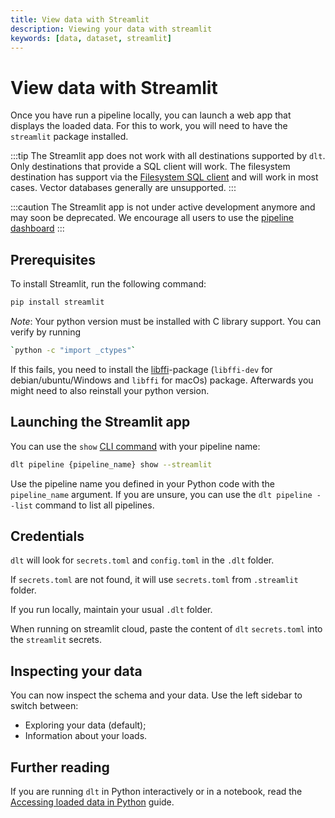```yaml
---
title: View data with Streamlit
description: Viewing your data with streamlit
keywords: [data, dataset, streamlit]
---
```


# View data with Streamlit

Once you have run a pipeline locally, you can launch a web app that displays the loaded data. For this to work, you will need to have the `streamlit` package installed.

:::tip
The Streamlit app does not work with all destinations supported by `dlt`. Only destinations that provide a SQL client will work. The filesystem destination has support via the [Filesystem SQL client](./sql-client#the-filesystem-sql-client) and will work in most cases. Vector databases generally are unsupported.
:::

:::caution
The Streamlit app is not under active development anymore and may soon be deprecated. We encourage all users to use the [pipeline dashboard](./dashboard.md)
:::

## Prerequisites

To install Streamlit, run the following command:

```sh
pip install streamlit
```

*Note*: Your python version must be installed with C library support. You can verify by running
```sh
`python -c "import _ctypes"`
```
If this fails, you need to install the [libffi](https://sourceware.org/libffi/)-package
(`libffi-dev` for debian/ubuntu/Windows and `libffi` for macOs) package.
Afterwards you might need to also reinstall your python version.


## Launching the Streamlit app

You can use the `show` [CLI command](../../reference/command-line-interface.md#dlt-pipeline-show)
with your pipeline name:

```sh
dlt pipeline {pipeline_name} show --streamlit
```

Use the pipeline name you defined in your Python code with the `pipeline_name` argument. If you are unsure, you can use the `dlt pipeline --list` command to list all pipelines.

## Credentials

`dlt` will look for `secrets.toml` and `config.toml` in the `.dlt` folder.

If `secrets.toml` are not found, it will use
`secrets.toml` from `.streamlit` folder.

If you run locally, maintain your usual `.dlt` folder.

When running on streamlit cloud, paste the content of `dlt`
`secrets.toml` into the `streamlit` secrets.

## Inspecting your data

You can now inspect the schema and your data. Use the left sidebar to switch between:

* Exploring your data (default);
* Information about your loads.


## Further reading

If you are running `dlt` in Python interactively or in a notebook, read the [Accessing loaded data in Python](./dataset.md) guide.

